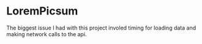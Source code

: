 # LoremPicsum

The biggest issue I had with this project involed timing for loading data and making network calls to the api.
